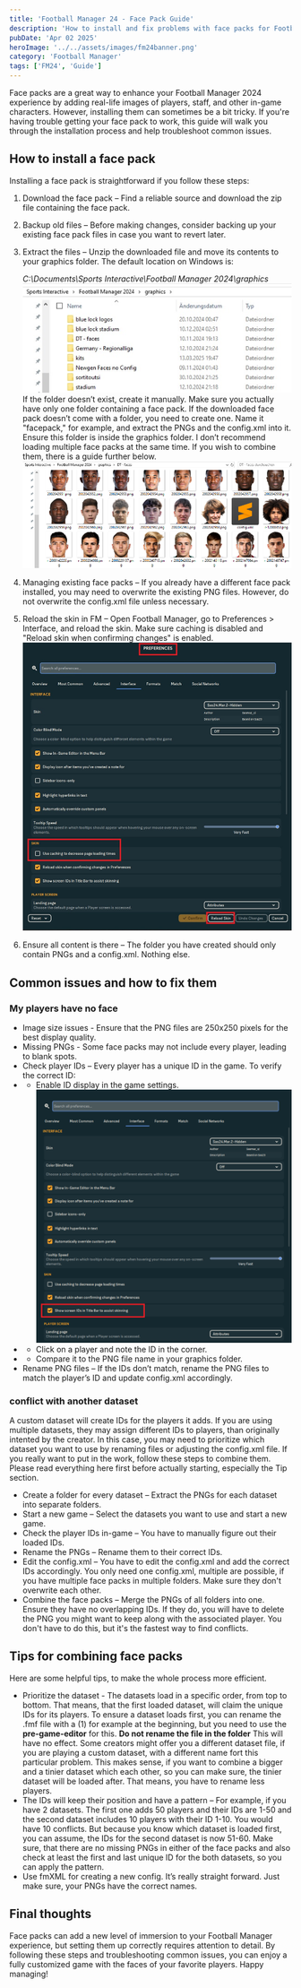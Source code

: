 ```yaml
---
title: 'Football Manager 24 - Face Pack Guide'
description: 'How to install and fix problems with face packs for Football Manager 24 / FM24'
pubDate: 'Apr 02 2025'
heroImage: '../../assets/images/fm24banner.png'
category: 'Football Manager'
tags: ['FM24', 'Guide']
---
```


Face packs are a great way to enhance your Football Manager 2024 experience by adding real-life images of players, staff, and other in-game characters. However, installing them can sometimes be a bit tricky. If you're having trouble getting your face pack to work, this guide will walk you through the installation process and help troubleshoot common issues.

## How to install a face pack

Installing a face pack is straightforward if you follow these steps:

1. Download the face pack – Find a reliable source and download the zip file containing the face pack.
2. Backup old files – Before making changes, consider backing up your existing face pack files in case you want to revert later.
3. Extract the files – Unzip the downloaded file and move its contents to your graphics folder. The default location on Windows is:

   _C:\Documents\Sports Interactive\Football Manager 2024\graphics_
   ![Screenshot](../../assets/images/fm24guide/fpguide2.jpg)
   If the folder doesn’t exist, create it manually. Make sure you actually have only one folder containing a face pack.
   If the downloaded face pack doesn’t come with a folder, you need to create one. Name it "facepack," for example, and extract the PNGs and the config.xml into it. Ensure this folder is inside the graphics folder.
   I don’t recommend loading multiple face packs at the same time. If you wish to combine them, there is a guide further below. ![Screenshot](../../assets/images/fm24guide/fpguide1.png)

4. Managing existing face packs – If you already have a different face pack installed, you may need to overwrite the existing PNG files. However, do not overwrite the config.xml file unless necessary.
5. Reload the skin in FM – Open Football Manager, go to Preferences > Interface, and reload the skin. Make sure caching is disabled and "Reload skin when confirming changes" is enabled. ![Screenshot](../../assets/images/fm24guide/stadiumguide11.png)
6. Ensure all content is there – The folder you have created should only contain PNGs and a config.xml. Nothing else.

## Common issues and how to fix them

### My players have no face

- Image size issues - Ensure that the PNG files are 250x250 pixels for the best display quality.
- Missing PNGs - Some face packs may not include every player, leading to blank spots.
- Check player IDs – Every player has a unique ID in the game. To verify the correct ID:
- - Enable ID display in the game settings. ![Screenshot](../../assets/images/fm24guide/stadiumguide7.png)
- - Click on a player and note the ID in the corner.
- - Compare it to the PNG file name in your graphics folder.
- Rename PNG files – If the IDs don’t match, rename the PNG files to match the player’s ID and update config.xml accordingly.

### conflict with another dataset

A custom dataset will create IDs for the players it adds. If you are using multiple datasets, they may assign different IDs to players, than originally intented by the creator. In this case, you may need to prioritize which dataset you want to use by renaming files or adjusting the config.xml file. If you really want to put in the work, follow these steps to combine them. Please read everything here first before actually starting, especially the Tip section.

- Create a folder for every dataset – Extract the PNGs for each dataset into separate folders.
- Start a new game – Select the datasets you want to use and start a new game.
- Check the player IDs in-game – You have to manually figure out their loaded IDs.
- Rename the PNGs – Rename them to their correct IDs.
- Edit the config.xml – You have to edit the config.xml and add the correct IDs accordingly. You only need one config.xml, multiple are possible, if you have multiple face packs in multiple folders. Make sure they don't overwrite each other.
- Combine the face packs – Merge the PNGs of all folders into one. Ensure they have no overlapping IDs. If they do, you will have to delete the PNG you might want to keep along with the associated player. You don't have to do this, but it's the fastest way to find conflicts.

## Tips for combining face packs

Here are some helpful tips, to make the whole process more efficient.

- Prioritize the dataset - The datasets load in a specific order, from top to bottom. That means, that the first loaded dataset, will claim the unique IDs for its players. To ensure a dataset loads first, you can rename the .fmf file with a (1) for example at the beginning, but you need to use the **pre-game-editor** for this. **Do not rename the file in the folder** This will have no effect. Some creators might offer you a different dataset file, if you are playing a custom dataset, with a different name fort this particular problem. This makes sense, if you want to combine a bigger and a tinier dataset which each other, so you can make sure, the tinier dataset will be loaded after. That means, you have to rename less players.
- The IDs will keep their position and have a pattern – For example, if you have 2 datasets. The first one adds 50 players and their IDs are 1-50 and the second dataset includes 10 players with their ID 1-10. You would have 10 conflicts. But because you know which dataset is loaded first, you can assume, the IDs for the second dataset is now 51-60. Make sure, that there are no missing PNGs in either of the face packs and also check at least the first and last unique ID for the both datasets, so you can apply the pattern.
- Use fmXML for creating a new config. It’s really straight forward. Just make sure, your PNGs have the correct names.

## Final thoughts

Face packs can add a new level of immersion to your Football Manager experience, but setting them up correctly requires attention to detail. By following these steps and troubleshooting common issues, you can enjoy a fully customized game with the faces of your favorite players.
Happy managing!

